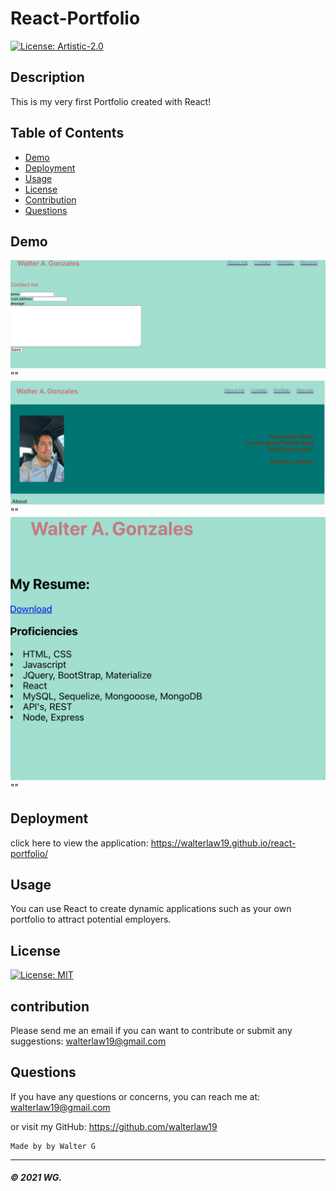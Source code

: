 # React-Portfolio

[![License: Artistic-2.0](https://img.shields.io/badge/License-Perl-0298c3.svg)](https://opensource.org/licenses/Artistic-2.0)

## Description
This is my very first Portfolio created with React! 

## Table of Contents

* [Demo](#demo)
* [Deployment](#deployment)
* [Usage](#usage)
* [License](#license)
* [Contribution](#contribution)
* [Questions](#questions)

## Demo

![](Readme-images/screenshot1.PNG)""
![](Readme-images/screenshot2.PNG) ""
![](Readme-images/screenshot3.PNG) ""


## Deployment

click here to view the application:
https://walterlaw19.github.io/react-portfolio/

## Usage
You can use React to create dynamic applications such as your own portfolio to attract potential employers.
 
## License

[![License: MIT](https://img.shields.io/badge/License-MIT-yellow.svg)](https://opensource.org/licenses/MIT)

## contribution

Please send me an email if you can want to contribute or submit any suggestions: walterlaw19@gmail.com

## Questions

If you have any questions or concerns, you can reach me at: walterlaw19@gmail.com

or visit my GitHub: https://github.com/walterlaw19

```
Made by by Walter G
```

---
##### © 2021 WG.